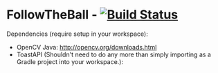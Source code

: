 # FollowTheBall - [![Build Status](https://travis-ci.org/Team4050/FollowTheBall.svg?branch=master)](https://travis-ci.org/Team4050/FollowTheBall)
Dependencies (require setup in your workspace):
* OpenCV Java: http://opencv.org/downloads.html
* ToastAPI (Shouldn't need to do any more than simply importing as a Gradle project into your workspace.): 